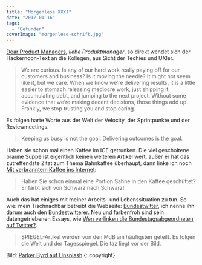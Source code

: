 ```yaml
---
title: "Morgenlese XXXI"
date: "2017-01-16"
tags:
  - "Gefunden"
coverImage: "morgenlese-schrift.jpg"
---
```


[Dear Product Managers](https://hackernoon.com/dear-product-managers-c488ba6386ea#.q5ye19axw), _liebe Produktmanager_, so direkt wendet sich der Hackernoon-Text an die Kollegen, aus Sicht der Techies und UXler.

> We are curious. Is any of our hard work really paying off for our customers and business? Is it moving the needle? It might not seem like it, but we care. When we know we’re delivering results, it is a little easier to stomach releasing mediocre work, just shipping it, accumulating debt, and jumping to the next project. Without some evidence that we’re making decent decisions, those things add up. Frankly, we stop trusting you and stop caring.

Es folgen harte Worte aus der Welt der Velocity, der Sprintpunkte und der Reviewmeetings.

> Keeping us busy is not the goal. Delivering outcomes is the goal.

Haben sie schon mal einen Kaffee im ICE getrunken. Die viel gescholtene braune Suppe ist eigentlich keinen weiteren Artikel wert, außer er hat das zutreffendste Zitat zum Thema Bahnkaffee überhaupt, dann linke ich noch [Mit verbranntem Kaffee ins Internet](https://www.freitag.de/autoren/jkabisch/mit-verbranntem-kaffee-ins-internet):

> Haben Sie schon einmal eine Portion Sahne in den Kaffee geschüttet? Er färbt sich von Schwarz nach Schwarz!

Auch das hat einiges mit meiner Arbeits- und Lebenssituation zu tun. So wie: mein Tischnachbar betreibt die Webseite: [Bundestwitter](http://www.bundestwitter.de/), ich nenne ihn darum auch den [Bundestwitterer](https://twitter.com/bundestweeter). Neu und farbenfroh sind sein datengetriebenen Essays, wie [Wen verlinken die Bundestagsabgeordneten auf Twitter?](http://www.bundestwitter.de/wen-verlinken-die-bundestagsabgeordneten-auf-twitter).

> SPIEGEL-Artikel werden von den MdB am häufigsten geteilt. Es folgen die Welt und der Tagesspiegel. Die taz liegt vor der Bild.

Bild:  [Parker Byrd auf Unsplash](https://unsplash.com/@parkerabyrd) {:.copyright}
